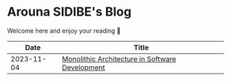 # Arouna SIDIBE's Blog

Welcome here and enjoy your reading 🤗

| Date | Title |
|------|-------|
2023-11-04 | [Monolithic Architecture in Software Development](https://github.com/ronphobos/blog/wiki/Monolithic-Architecture-in-Software-Development)
